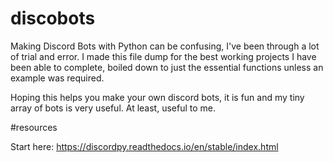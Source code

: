 # discobots
Making Discord Bots with Python can be confusing,
I've been through a lot of trial and error. I made
this file dump for the best working projects I
have been able to complete, boiled down to just
the essential functions unless an example was required.



Hoping this helps you make your own discord bots,
it is fun and my tiny array of bots is very useful.
At least, useful to me.


#resources

Start here: https://discordpy.readthedocs.io/en/stable/index.html
